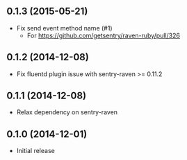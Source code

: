 ## 0.1.3 (2015-05-21)
- Fix send event method name (#1)
    - For https://github.com/getsentry/raven-ruby/pull/326

## 0.1.2 (2014-12-08)
- Fix fluentd plugin issue with sentry-raven >= 0.11.2

## 0.1.1 (2014-12-08)
- Relax dependency on sentry-raven

## 0.1.0 (2014-12-01)
- Initial release
